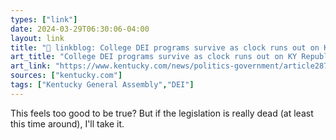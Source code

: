 ```yaml
---
types: ["link"]
date: 2024-03-29T06:30:06-04:00
layout: link
title: "🔗 linkblog: College DEI programs survive as clock runs out on KY Republican supermajority'"
art_title: "College DEI programs survive as clock runs out on KY Republican supermajority"
art_link: "https://www.kentucky.com/news/politics-government/article287172050.html#storylink=rss"
sources: ["kentucky.com"]
tags: ["Kentucky General Assembly","DEI"]
---
```

This feels too good to be true? But if the legislation is really dead (at least this time around), I'll take it.
